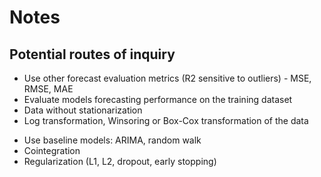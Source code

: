 # Notes

## Potential routes of inquiry

+ Use other forecast evaluation metrics (R2 sensitive to outliers) - MSE, RMSE, MAE
+ Evaluate models forecasting performance on the training dataset
+ Data without stationarization
+ Log transformation, Winsoring or Box-Cox transformation of the data
- Use baseline models: ARIMA, random walk
- Cointegration
- Regularization (L1, L2, dropout, early stopping)

